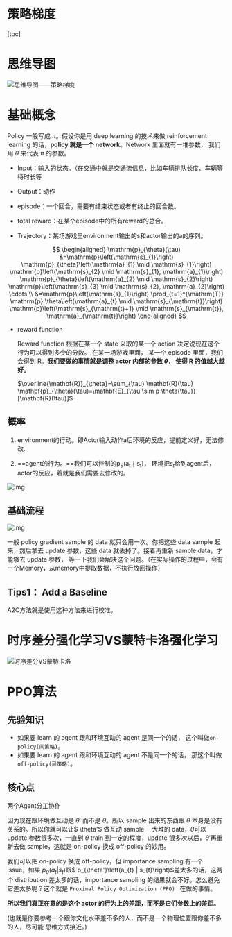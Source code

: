 # 策略梯度

[toc]





# 思维导图

![思维导图——策略梯度](https://picovechou.oss-cn-shenzhen.aliyuncs.com/img/Clipboard%20-%202020-10-29%2011.01.58.png)

# 基础概念

Policy 一般写成 $\pi$。假设你是用 deep learning 的技术来做 reinforcement learning 的话，**policy 就是一个 network**。Network 里面就有一堆参数， 我们用 $\theta$ 来代表 $\pi$ 的参数。

- Input：输入的状态。（在交通中就是交通流信息，比如车辆排队长度、车辆等待时长等

- Output：动作

- episode：一个回合，需要有结束状态或者有终止的回合数。
- total reward：在某个episode中的所有reward的总合。

- Trajectory：某场游戏里environment输出的s和actor输出的a的序列。

$$
\begin{aligned}
\mathrm{p}_{\theta}(\tau) &=\mathrm{p}\left(\mathrm{s}_{1}\right) \mathrm{p}_{\theta}\left(\mathrm{a}_{1} \mid \mathrm{s}_{1}\right) \mathrm{p}\left(\mathrm{s}_{2} \mid \mathrm{s}_{1}, \mathrm{a}_{1}\right) \mathrm{p}_{\theta}\left(\mathrm{a}_{2} \mid \mathrm{s}_{2}\right) \mathrm{p}\left(\mathrm{s}_{3} \mid \mathrm{s}_{2}, \mathrm{a}_{2}\right) \cdots \\
&=\mathrm{p}\left(\mathrm{s}_{1}\right) \prod_{t=1}^{\mathrm{T}} \mathrm{p} \theta\left(\mathrm{a}_{t} \mid \mathrm{s}_{\mathrm{t}}\right) \mathrm{p}\left(\mathrm{s}_{\mathrm{t}+1} \mid \mathrm{s}_{\mathrm{t}}, \mathrm{a}_{\mathrm{t}}\right)
\end{aligned}
$$

- reward function

  Reward function 根据在某一个 state 采取的某一个 action 决定说现在这个行为可以得到多少的分数。 在某一场游戏里面， 某一个 episode 里面，我们会得到 R。**我们要做的事情就是调整 actor 内部的参数 $\theta$， 使得 R 的值越大越好。** 

  $\overline{\mathbf{R}}_{\theta}=\sum_{\tau} \mathbf{R}(\tau) \mathbf{p}_{\theta}(\tau)=\mathbf{E}_{\tau \sim p \theta(\tau)}[\mathbf{R}(\tau)]$

## 概率

1. environment的行动。即Actor输入动作a后环境的反应，提前定义好，无法修改.

2. ==agent的行为。==我们可以控制的$\mathrm{p}_{\theta}\left(\mathrm{a}_{\mathrm{t}} \mid \mathrm{s}_{\mathrm{t}}\right)$， 环境把$s_{t}$给到agent后，actor的反应，着就是我们需要去修改的。

  ![img](https://picovechou.oss-cn-shenzhen.aliyuncs.com/img/4.6.png)

## 基础流程

![img](https://picovechou.oss-cn-shenzhen.aliyuncs.com/img/4.8.png)

一般 policy gradient sample 的 data 就只会用一次。你把这些 data sample 起来，然后拿去 update 参数，这些 data 就丢掉了。接着再重新 sample data，才能够去 update 参数， 等一下我们会解决这个问题。（在实际操作的过程中，会有一个Memory，从memory中提取数据，不执行放回操作）

## Tips1： Add a Baseline

A2C方法就是使用这种方法来进行校准。



# 时序差分强化学习VS蒙特卡洛强化学习

![时序差分VS蒙特卡洛](https://picovechou.oss-cn-shenzhen.aliyuncs.com/img/Clipboard%20-%202020-10-29%2011.34.05.png)

# PPO算法

## 先验知识

- 如果要 learn 的 agent 跟和环境互动的 agent 是同一个的话， 这个叫做`on-policy(同策略)`。
- 如果要 learn 的 agent 跟和环境互动的 agent 不是同一个的话， 那这个叫做`off-policy(异策略)`。

## 核心点

两个Agent分工协作

因为现在跟环境做互动是 $\theta'$ 而不是 $\theta$。所以 sample 出来的东西跟 $\theta$ 本身是没有关系的。所以你就可以让$ \theta'$ 做互动 sample 一大堆的 data，$\theta$可以 update 参数很多次，一直到 $\theta$ train 到一定的程度，update 很多次以后，$\theta'$再重新去做 sample，这就是 on-policy 换成 off-policy 的妙用。

我们可以把 on-policy 换成 off-policy，但 importance sampling 有一个 issue，如果 $p_{\theta}\left(a_{t} | s_{t}\right)$跟$ p_{\theta'}\left(a_{t} | s_{t}\right)$差太多的话，这两个 distribution 差太多的话，importance sampling 的结果就会不好。怎么避免它差太多呢？这个就是 `Proximal Policy Optimization (PPO) ` 在做的事情。

**所以我们真正在意的是这个 actor 的行为上的差距，而不是它们参数上的差距。**

(也就是你要参考一个跟你文化水平差不多的人，而不是一个物理位置跟你差不多的人，尽可能 思维方式接近。)